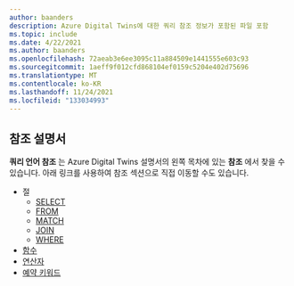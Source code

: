 ```yaml
---
author: baanders
description: Azure Digital Twins에 대한 쿼리 참조 정보가 포함된 파일 포함
ms.topic: include
ms.date: 4/22/2021
ms.author: baanders
ms.openlocfilehash: 72aeab3e6ee3095c11a884509e1441555e603c93
ms.sourcegitcommit: 1aeff9f012cfd868104ef0159c5204e402d75696
ms.translationtype: MT
ms.contentlocale: ko-KR
ms.lasthandoff: 11/24/2021
ms.locfileid: "133034993"
---
```

## <a name="reference-documentation"></a>참조 설명서

**쿼리 언어 참조** 는 Azure Digital Twins 설명서의 왼쪽 목차에 있는 **참조** 에서 찾을 수 있습니다. 아래 링크를 사용하여 참조 섹션으로 직접 이동할 수도 있습니다.
* 절
    * [SELECT](../articles/digital-twins/reference-query-clause-select.md)
    * [FROM](../articles/digital-twins/reference-query-clause-from.md)
    * [MATCH](../articles/digital-twins/reference-query-clause-match.md)
    * [JOIN](../articles/digital-twins/reference-query-clause-join.md)
    * [WHERE](../articles/digital-twins/reference-query-clause-where.md)
* [함수](../articles/digital-twins/reference-query-functions.md)
* [연산자](../articles/digital-twins/reference-query-operators.md)
* [예약 키워드](../articles/digital-twins/reference-query-reserved.md)